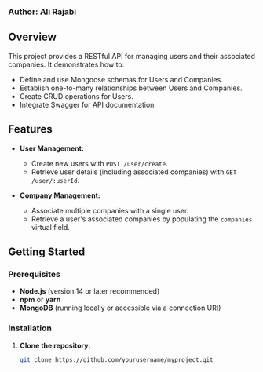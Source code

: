
### **Author:** Ali Rajabi

## Overview

This project provides a RESTful API for managing users and their associated companies. It demonstrates how to:
- Define and use Mongoose schemas for Users and Companies.
- Establish one-to-many relationships between Users and Companies.
- Create CRUD operations for Users.
- Integrate Swagger for API documentation.
  
## Features

- **User Management:**  
  - Create new users with `POST /user/create`.
  - Retrieve user details (including associated companies) with `GET /user/:userId`.
  
- **Company Management:**  
  - Associate multiple companies with a single user.
  - Retrieve a user's associated companies by populating the `companies` virtual field.

## Getting Started

### Prerequisites

- **Node.js** (version 14 or later recommended)
- **npm** or **yarn**
- **MongoDB** (running locally or accessible via a connection URI)

### Installation

1. **Clone the repository:**
   ```bash
   git clone https://github.com/yourusername/myproject.git
